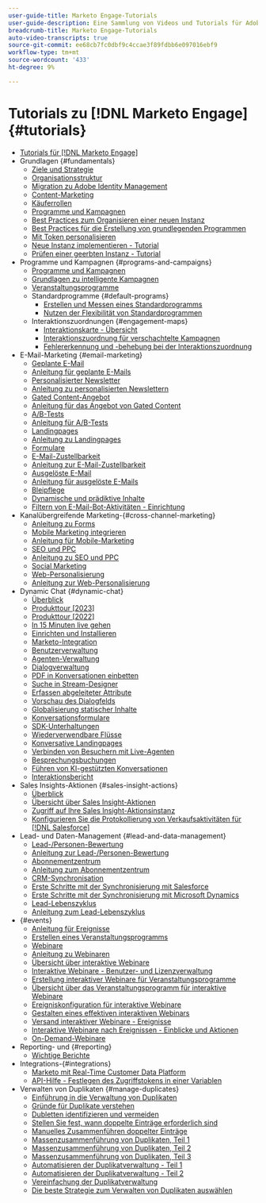 ```yaml
---
user-guide-title: Marketo Engage-Tutorials
user-guide-description: Eine Sammlung von Videos und Tutorials für Adobe Marketo Engage.
breadcrumb-title: Marketo Engage-Tutorials
auto-video-transcripts: true
source-git-commit: ee68cb7fc0dbf9c4ccae3f89fdbb6e097016ebf9
workflow-type: tm+mt
source-wordcount: '433'
ht-degree: 9%

---
```



# Tutorials zu [!DNL Marketo Engage] {#tutorials}

+ [Tutorials für [!DNL Marketo Engage]](/help/_marketo-main/overview.md)
+ Grundlagen {#fundamentals}
   + [Ziele und Strategie](/help/fundamentals/goals-and-strategy-learn.md)
   + [Organisationsstruktur](/help/fundamentals/organizational-structure-learn.md)
   + [Migration zu Adobe Identity Management](/help/fundamentals/migrating-to-adobe-identity-management.md)
   + [Content-Marketing](/help/fundamentals/content-marketing-learn.md)
   + [Käuferrollen](/help/fundamentals/buyer-personas-learn.md)
   + [Programme und Kampagnen](/help/fundamentals/programs-and-campaigns.md)
   + [Best Practices zum Organisieren einer neuen Instanz](/help/fundamentals/best-practices-to-organize-a-new-instance.md)
   + [Best Practices für die Erstellung von grundlegenden Programmen](/help/fundamentals/best-practices-for-creating-foundational-programs.md)
   + [Mit Token personalisieren](/help/personalization/personalize-with-tokens.md)
   + [Neue Instanz implementieren - Tutorial](https://experienceleague.adobe.com/en/docs/experiences-by-you/implementing-new-instance/overview)
   + [Prüfen einer geerbten Instanz - Tutorial](https://experienceleague.adobe.com/docs/marketo-learn/auditing-an-inherited-instance/overview.html?lang=de)
+ Programme und Kampagnen {#programs-and-campaigns}
   + [Programme und Kampagnen](/help/programs/understanding-programs-and-campaigns.md)
   + [Grundlagen zu intelligente Kampagnen](/help/campaigns/smart-campaigns-101.md)
   + [Veranstaltungsprogramme](/help/programs/event-programs.md)
   + Standardprogramme {#default-programs}
      + [Erstellen und Messen eines Standardprogramms](/help/programs/create-and-measure-default-programs.md)
      + [Nutzen der Flexibilität von Standardprogrammen](/help/programs/leverage-the-flexibility-of-default-programs.md)
   + Interaktionszuordnungen {#engagement-maps}
      + [Interaktionskarte - Übersicht](/help/engagement-maps/engagement-map-overview.md)
      + [Interaktionszuordnung für verschachtelte Kampagnen](/help/engagement-maps/engagement-map-nested-campaign.md)
      + [Fehlererkennung und -behebung bei der Interaktionszuordnung](/help/engagement-maps/engagement-map-error-detection-and-resolution.md)
+ E-Mail-Marketing {#email-marketing}
   + [Geplante E-Mail](/help/email-marketing/scheduled-email-learn.md)
   + [Anleitung für geplante E-Mails](/help/email-marketing/scheduled-email-watch.md)
   + [Personalisierter Newsletter](/help/email-marketing/personalized-newsletter-learn.md)
   + [Anleitung zu personalisierten Newslettern](/help/email-marketing/personalized-newsletter-watch.md)
   + [Gated Content-Angebot](/help/email-marketing/gated-content-offer-learn.md)
   + [Anleitung für das Angebot von Gated Content](/help/email-marketing/gated-content-offer-watch.md)
   + [A/B-Tests](/help/email-marketing/ab-testing-learn.md)
   + [Anleitung für A/B-Tests](/help/email-marketing/ab-testing-watch.md)
   + [Landingpages](/help/email-marketing/landing-pages-learn.md)
   + [Anleitung zu Landingpages](/help/email-marketing/landing-pages-watch.md)
   + [Formulare](/help/email-marketing/forms-learn.md)
   + [E-Mail-Zustellbarkeit](/help/email-marketing/email-deliverability-learn.md)
   + [Anleitung zur E-Mail-Zustellbarkeit](/help/email-marketing/email-deliverability-watch.md)
   + [Ausgelöste E-Mail](/help/email-marketing/triggered-email-learn.md)
   + [Anleitung für ausgelöste E-Mails](/help/email-marketing/triggered-email-watch.md)
   + [Bleipflege](/help/email-marketing/lead-nuturing-learn.md)
   + [Dynamische und prädiktive Inhalte](/help/email-marketing/dynamic-and-predictive-content-learn.md)
   + [Filtern von E-Mail-Bot-Aktivitäten - Einrichtung](/help/filtering-email-bot-activities/setup.md)
+ Kanalübergreifende Marketing-{#cross-channel-marketing}
   + [Anleitung zu Forms](/help/email-marketing/forms-watch.md)
   + [Mobile Marketing integrieren](/help/cross-channel-marketing/mobile-marketing-learn.md)
   + [Anleitung für Mobile-Marketing](/help/cross-channel-marketing/mobile-marketing-watch.md)
   + [SEO und PPC](/help/cross-channel-marketing/seo-and-ppc-learn.md)
   + [Anleitung zu SEO und PPC](/help/cross-channel-marketing/seo-and-ppc-watch.md)
   + [Social Marketing](/help/cross-channel-marketing/social-marketing-learn.md)
   + [Web-Personalisierung](/help/cross-channel-marketing/web-personalization-learn.md)
   + [Anleitung zur Web-Personalisierung](/help/cross-channel-marketing/web-personalization-watch.md)
+ Dynamic Chat {#dynamic-chat}
   + [Überblick](/help/dynamic-chat/dynamic-chat-overview.md)
   + [Produkttour [2023]](/help/dynamic-chat/product-tour.md)
   + [Produkttour [2022]](/help/dynamic-chat/product-tour-2022.md)
   + [In 15 Minuten live gehen](/help/dynamic-chat/go-live-in-15-minutes.md)
   + [Einrichten und Installieren](/help/dynamic-chat/setup.md)
   + [Marketo-Integration](/help/dynamic-chat/marketo-integration.md)
   + [Benutzerverwaltung](/help/dynamic-chat/user-management.md)
   + [Agenten-Verwaltung](/help/dynamic-chat/agent-management.md)
   + [Dialogverwaltung](/help/dynamic-chat/dialogue-management.md)
   + [PDF in Konversationen einbetten](/help/dynamic-chat/document-cloud-integration.md)
   + [Suche in Stream-Designer](/help/dynamic-chat/search-in-stream-designer.md)
   + [Erfassen abgeleiteter Attribute](/help/dynamic-chat/capture-inferred-attributes.md)
   + [Vorschau des Dialogfelds](/help/dynamic-chat/dialogue-preview.md)
   + [Globalisierung statischer Inhalte](/help/dynamic-chat/globalization-of-static-content.md)
   + [Konversationsformulare](/help/dynamic-chat/conversational-forms.md)
   + [SDK-Unterhaltungen](/help/dynamic-chat/conversations-sdk.md)
   + [Wiederverwendbare Flüsse](/help/dynamic-chat/reusable-flows.md)
   + [Konversative Landingpages](/help/dynamic-chat/conversational-landing-pages.md)
   + [Verbinden von Besuchern mit Live-Agenten](/help/dynamic-chat/connect-visitors-to-live-agents.md)
   + [Besprechungsbuchungen](/help/dynamic-chat/meeting-booking.md)
   + [Führen von KI-gestützten Konversationen](/help/dynamic-chat/gen-ai-features.md)
   + [Interaktionsbericht](/help/dynamic-chat/engagement-report.md)
+ Sales Insights-Aktionen {#sales-insight-actions}
   + [Überblick](/help/sales-insight-actions/overview.md)
   + [Übersicht über Sales Insight-Aktionen](/help/sales-insight-actions/sales-insight-actions-overview.md)
   + [Zugriff auf Ihre Sales Insight-Aktionsinstanz](/help/sales-insight-actions/accessing-your-sales-insight-actions-instance.md)
   + [Konfigurieren Sie die Protokollierung von Verkaufsaktivitäten für [!DNL Salesforce]](/help/sales-insight-actions/configure-sales-activity-logging-to-salesforce.md)
+ Lead- und Daten-Management {#lead-and-data-management}
   + [Lead-/Personen-Bewertung](/help/lead-and-data-management/lead-scoring-learn.md)
   + [Anleitung zur Lead-/Personen-Bewertung](/help/lead-and-data-management/lead-scoring-watch.md)
   + [Abonnementzentrum](/help/lead-and-data-management/subscription-center-learn.md)
   + [Anleitung zum Abonnementzentrum](/help/lead-and-data-management/subscription-center-watch.md)
   + [CRM-Synchronisation](/help/lead-and-data-management/crm-sync-learn.md)
   + [Erste Schritte mit der Synchronisierung mit Salesforce](/help/integrations/salesforce-sync-setup.md)
   + [Erste Schritte mit der Synchronisierung mit Microsoft Dynamics](/help/integrations/microsoft-dynamics-sync-setup.md)
   + [Lead-Lebenszyklus](/help/lead-and-data-management/lead-lifecycle-learn.md)
   + [Anleitung zum Lead-Lebenszyklus](/help/lead-and-data-management/lead-lifecycle-watch.md)
+ {#events}
   + [Anleitung für Ereignisse](/help/events/events-watch.md)
   + [Erstellen eines Veranstaltungsprogramms](/help/events/events-learn.md)
   + [Webinare](/help/events/webinar-learn.md)
   + [Anleitung zu Webinaren](/help/events/webinar-watch.md)
   + [Übersicht über interaktive Webinare](/help/events/interactive-webinars-overview.md)
   + [Interaktive Webinare - Benutzer- und Lizenzverwaltung](/help/events/interactive-webinars-user-and-license-management.md)
   + [Erstellung interaktiver Webinare für Veranstaltungsprogramme](/help/events/interactive-webinars-event-program-creation.md)
   + [Übersicht über das Veranstaltungsprogramm für interaktive Webinare](/help/events/interactive-webinars-event-program-overview.md)
   + [Ereigniskonfiguration für interaktive Webinare](/help/events/interactive-webinars-event-configuration.md)
   + [Gestalten eines effektiven interaktiven Webinars](/help/events/design-an-effective-interactive-webinar.md)
   + [Versand interaktiver Webinare - Ereignisse](/help/events/interactive-webinars-event-delivery.md)
   + [Interaktive Webinare nach Ereignissen - Einblicke und Aktionen](/help/events/interactive-webinars-post-event-insights-and-actions.md)
   + [On-Demand-Webinare](/help/events/on-demand-webinars.md)
+ Reporting- und {#reporting}
   + [Wichtige Berichte](/help/reporting/key-reports.md)
+ Integrations-{#integrations}
   + [Marketo mit Real-Time Customer Data Platform](https://experienceleague.adobe.com/docs/platform-learn/tutorials/sources/ingest-data-from-marketo.html?lang=de)
   + [API-Hilfe - Festlegen des Zugriffstokens in einer Variablen](/help/integrations/api-set-access-token-variable.md)
+ Verwalten von Duplikaten {#manage-duplicates}
   + [Einführung in die Verwaltung von Duplikaten](/help/managing-duplicates/introduction-managing-duplicates.md)
   + [Gründe für Duplikate verstehen](/help/managing-duplicates/why-duplicates-occur.md)
   + [Dubletten identifizieren und vermeiden](/help/managing-duplicates/identify-prevent-duplicates.md)
   + [Stellen Sie fest, wann doppelte Einträge erforderlich sind](/help/managing-duplicates/determine-necessary-duplicates.md)
   + [Manuelles Zusammenführen doppelter Einträge](/help/managing-duplicates/merge-manually.md)
   + [Massenzusammenführung von Duplikaten, Teil 1](/help/managing-duplicates/bulk-merge-part-1.md)
   + [Massenzusammenführung von Duplikaten, Teil 2](/help/managing-duplicates/bulk-merge-part-2.md)
   + [Massenzusammenführung von Duplikaten, Teil 3](/help/managing-duplicates/bulk-merge-part-3.md)
   + [Automatisieren der Duplikatverwaltung - Teil 1](/help/managing-duplicates/automate-integration-part-1.md)
   + [Automatisieren der Duplikatverwaltung - Teil 2](/help/managing-duplicates/automate-integration-part-2.md)
   + [Vereinfachung der Duplikatverwaltung](/help/managing-duplicates/simplify-acs.md)
   + [Die beste Strategie zum Verwalten von Duplikaten auswählen](/help/managing-duplicates/duplicate-strategy.md)

